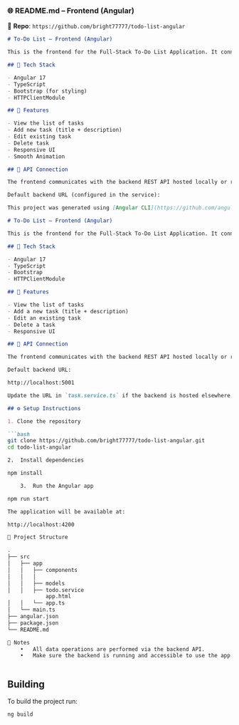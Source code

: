 

### 🌐 **README.md – Frontend (Angular)**  
📁 **Repo**: `https://github.com/bright77777/todo-list-angular`

```markdown
# To-Do List – Frontend (Angular)

This is the frontend for the Full-Stack To-Do List Application. It connects to the Express.js backend API to display and manage tasks.

## 🧰 Tech Stack

- Angular 17
- TypeScript
- Bootstrap (for styling)
- HTTPClientModule

## 🚀 Features

- View the list of tasks
- Add new task (title + description)
- Edit existing task
- Delete task
- Responsive UI
- Smooth Animation 

## 🔗 API Connection

The frontend communicates with the backend REST API hosted locally or remotely. Make sure the backend is running and accessible.

Default backend URL (configured in the service):

This project was generated using [Angular CLI](https://github.com/angular/angular-cli) version 20.0.1.

# To-Do List – Frontend (Angular)

This is the frontend for the Full-Stack To-Do List Application. It connects to the Express.js backend API to display and manage tasks.

## 🧰 Tech Stack

- Angular 17
- TypeScript
- Bootstrap
- HTTPClientModule

## 🚀 Features

- View the list of tasks
- Add a new task (title + description)
- Edit an existing task
- Delete a task
- Responsive UI

## 🔗 API Connection

The frontend communicates with the backend REST API hosted locally or remotely. Make sure the backend is running and accessible.

Default backend URL:

http://localhost:5001

Update the URL in `task.service.ts` if the backend is hosted elsewhere.

## ⚙️ Setup Instructions

1. Clone the repository

```bash
git clone https://github.com/bright77777/todo-list-angular.git
cd todo-list-angular

2.	Install dependencies

npm install

	3.	Run the Angular app

npm run start 

The application will be available at:

http://localhost:4200

📁 Project Structure

.
├── src
│   ├── app
│   │   ├── components
│   │   │  
│   │   ├── models
│   │   ├── todo.service
            app.html
│   │   └── app.ts
│   └── main.ts
├── angular.json
├── package.json
└── README.md

📝 Notes
	•	All data operations are performed via the backend API.
	•	Make sure the backend is running and accessible to use the app properly.



```

## Building

To build the project run:

```bash
ng build
```










